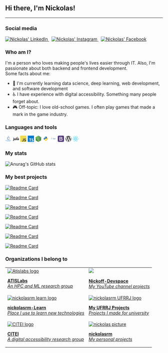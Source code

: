 ## Hi there, I'm Nickolas!
<hr>

### Social media

<a href="https://www.linkedin.com/in/nickolasrm/">
  <img alt="Nickolas' LinkedIn" width="30px" src="https://content.linkedin.com/content/dam/me/business/en-us/amp/brand-site/v2/bg/LI-Bug.svg.original.svg" />
</a>&nbsp
<a href="https://www.instagram.com/rocha_nickolas/">
  <img alt="Nickolas' Instagram" width="30px" src="https://facebookbrand.com/wp-content/uploads/2021/03/Instagram_AppIcon_Aug2017.png" />
</a>&nbsp
<a href="https://www.facebook.com/nickolas.rocha.5/">
  <img alt="Nickolas' Facebook" width="30px" src="https://facebookbrand.com/wp-content/uploads/2019/04/f_logo_RGB-Hex-Blue_512.png?w=512&h=512" />
</a>

### Who am I?
I'm a person who loves making people's lives easier through IT.
Also, I'm passionate about both backend and frontend development.
<br>
Some facts about me:
- 🌱 I'm currently learning data science, deep learning, web development, and software development
- ♿ I have experience with digital accessibility. Something many people forget about.
- 🎮 Off-topic: I love old-school games. I often play games that made a mark in the game industry.


### Languages and tools


<code><img height="20" src="https://raw.githubusercontent.com/github/explore/80688e429a7d4ef2fca1e82350fe8e3517d3494d/topics/c/c.png"></code>
<code><img height="20" src="https://raw.githubusercontent.com/github/explore/80688e429a7d4ef2fca1e82350fe8e3517d3494d/topics/julia/julia.png"></code>
<code><img height="20" src="https://raw.githubusercontent.com/github/explore/80688e429a7d4ef2fca1e82350fe8e3517d3494d/topics/javascript/javascript.png"></code>
<code><img height="20" src="https://raw.githubusercontent.com/github/explore/80688e429a7d4ef2fca1e82350fe8e3517d3494d/topics/typescript/typescript.png"></code>
<code><img height="20" src="https://raw.githubusercontent.com/github/explore/80688e429a7d4ef2fca1e82350fe8e3517d3494d/topics/nodejs/nodejs.png"></code>
<code><img height="20" src="https://raw.githubusercontent.com/github/explore/80688e429a7d4ef2fca1e82350fe8e3517d3494d/topics/python/python.png"></code>
<code><img height="20" src="https://raw.githubusercontent.com/github/explore/80688e429a7d4ef2fca1e82350fe8e3517d3494d/topics/java/java.png"></code>
<code><img height="20" src="https://raw.githubusercontent.com/github/explore/80688e429a7d4ef2fca1e82350fe8e3517d3494d/topics/bootstrap/bootstrap.png"></code>
<code><img height="20" src="https://raw.githubusercontent.com/github/explore/80688e429a7d4ef2fca1e82350fe8e3517d3494d/topics/wordpress/wordpress.png"></code>
<code><img height="20" src="https://raw.githubusercontent.com/devicons/devicon/7a4ca8aa871d6dca81691e018d31eed89cb70a76/icons/react/react-original.svg"></code>


### My stats


![Anurag's GitHub stats](https://github-readme-stats.vercel.app/api?username=nickolasrm&show_icons=true&theme=algolia&count_private=true)



### My best projects

[![Readme Card](https://github-readme-stats.vercel.app/api/pin/?username=nickolasrm&repo=BitsMNIST.jl)](https://github.com/nickolasrm/BitsMNIST.jl)

[![Readme Card](https://github-readme-stats.vercel.app/api/pin/?username=ATISLabs&repo=TinyML.jl)](https://github.com/ATISLabs/TinyML.jl)

[![Readme Card](https://github-readme-stats.vercel.app/api/pin/?username=nickolasrm&repo=TimelineBubbles)](https://github.com/nickolasrm/TimelineBubbles)

[![Readme Card](https://github-readme-stats.vercel.app/api/pin/?username=nickolasrm&repo=PointerArithmetic.jl)](https://github.com/nickolasrm/PointerArithmetic.jl)

[![Readme Card](https://github-readme-stats.vercel.app/api/pin/?username=nickolasrm-UFRRJ&repo=BRTAutomaton.jl)](https://github.com/nickolasrm-UFRRJ/BRTAutomaton.jl)

[![Readme Card](https://github-readme-stats.vercel.app/api/pin/?username=nickolasrm&repo=ResumeBuilder)](https://github.com/nickolasrm/ResumeBuilder)

[![Readme Card](https://github-readme-stats.vercel.app/api/pin/?username=nickolasrm&repo=GPUvsCPUMatrixMultiplication)](https://github.com/nickolasrm/GPUvsCPUMatrixMultiplication)


### Organizations I belong to

<table>
  <tr>
    <td>
      <a href="https://github.com/ATISLabs">
        <img src="https://avatars.githubusercontent.com/u/63740618?s=200&v=4" alt="Atislabs logo" /><br>
        <p>
          <b>ATISLabs</b><br>
          <i>An HPC and ML research group</i>
        </p>
      </a>
    </td>
    <td>
      <a href="https://github.com/Nickoff-Devspace" alt="Nickoff logo">
        <img src="https://avatars.githubusercontent.com/u/84944064?s=200&v=4" /><br>
        <p>
          <b>Nickoff-Devspace</b><br>
          <i>My YouTube channel projects</i>
        </p>
      </a>
    </td>
  </tr>
  <tr>
    <td>
      <a href="https://github.com/nickolasrm-Learn">
        <img src="https://avatars.githubusercontent.com/u/87676560?s=200&v=4" alt="nickolasrm learn logo" /><br>
        <p>
          <b>nickolasrm-Learn</b><br>
          <i>Place I use to learn new technologies</i>
        </p>
      </a>
    </td>
    <td>
      <a href="https://github.com/nickolasrm-UFRRJ">
        <img src="https://avatars.githubusercontent.com/u/79663830?s=200&v=4" alt="nickolasrm UFRRJ logo" /><br>
        <p>
          <b>My UFRRJ Projects</b><br>
          <i>Projects I made for university</i>
        </p>
      </a>
    </td>
  </tr>
  <tr>
    <td>
      <a href="https://github.com/CITEI">
        <img src="https://avatars.githubusercontent.com/u/87669227?s=200&v=4" alt="CITEI logo" /><br>
        <p>
          <b>CITEI</b><br>
          <i>A digital accessibility research group</i>
        </p>
      </a>
    </td>
    <td>
      <a href="https://github.com/nickolasrm">
        <img src="https://avatars.githubusercontent.com/u/26887281?s=200&v=4" alt="nickolas picture" /><br>
        <p>
          <b>nickolasrm</b><br>
          <i>My personal projects</i>
        </p>
      </a>
    </td>
  </tr>
</table>
